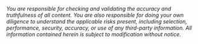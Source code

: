 *You are responsible for checking and validating the accuracy and truthfulness of all content. You are also responsible for doing your own diligence to understand the applicable risks present, including selection, performance, security, accuracy, or use of any third-party information.  All information contained herein is subject to modification without notice.*